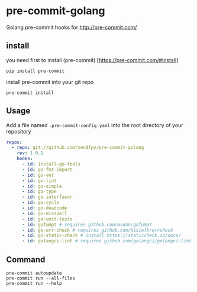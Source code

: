 # pre-commit-golang
Golang pre-commit hooks for http://pre-commit.com/
## install
you need first to install (pre-commit) [https://pre-commit.com/#install]
```
pip install pre-commit
```
install pre-commit into your git repo
```
pre-commit install
```
## Usage
Add a file named `.pre-commit-config.yaml` into the root directory of your repository
```yaml
repos:
  - repo: git://github.com/zen0fpy/pre-commit-golang
    rev: 1.0.1
    hooks:
      - id: install-go-tools
      - id: go-fmt-import
      - id: go-vet
      - id: go-lint
      - id: go-simple
      - id: go-type
      - id: go-interfacer
      - id: go-cyclo
      - id: go-deadcode
      - id: go-misspell
      - id: go-unit-tests
      - id: gofumpt # requires github.com/mvdan/gofumpt
      - id: go-err-check # requires github.com/kisielk/errcheck
      - id: go-static-check # install https://staticcheck.io/docs/
      - id: golangci-lint # requires github.com/golangci/golangci-lint
```

## Command
```
pre-commit autoupdate
pre-commit run --all-files
pre-commit run --help
```